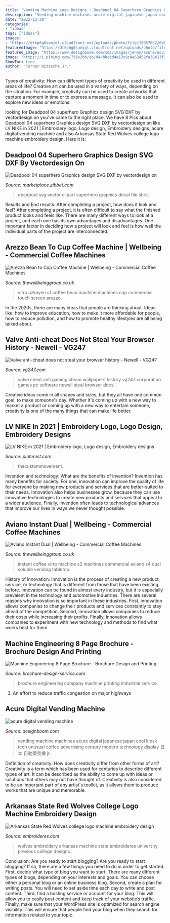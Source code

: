 ```yaml
---
title: "Vending Machine Logo Designs : Deadpool 04 Superhero Graphics Design Svg Dxf By Vectordesign On"
description: "Vending machine machines acure digital japanese japan cool kiosk tech unusual coffee advertising century modern technology display 日本 自動販売機 jr"
date: "2022-12-30"
categories:
- "ideas"
tags: ["ideas"]
images:
- "https://dtkp6g0samjql.cloudfront.net/uploads/photo/file/15057652/6b8d85e8-a763-454f-9b21-cfaccb0390cc.jpg"
featuredImage: "https://dtkp6g0samjql.cloudfront.net/uploads/photo/file/15057652/6b8d85e8-a763-454f-9b21-cfaccb0390cc.jpg"
featured_image: "https://www.designboom.com/cms/images/jenny/acure/acure01.jpg"
image: "https://i.pinimg.com/736x/bb/cb/d4/bbcbd4a13c9c4e62452fa38413f17933.jpg"
ShowToc: true
author: "Turner Nitzsche Jr."
---
```



Types of creativity: How can different types of creativity be used in different areas of life?
Creative art can be used in a variety of ways, depending on the situation. For example, creativity can be used to create artworks that capture a moment in time or to express a message. It can also be used to explore new ideas or emotions.

	

		
looking for Deadpool 04 superhero Graphics design SVG DXF by vectordesign on you've came to the right place. We have 8 Pics about Deadpool 04 superhero Graphics design SVG DXF by vectordesign on like LV NIKE in 2021 | Embroidery logo, Logo design, Embroidery designs, acure digital vending machine and also Arkansas State Red Wolves college logo machine embroidery design. Here it is:
		
    
## Deadpool 04 Superhero Graphics Design SVG DXF By Vectordesign On

<img loading=lazy src="https://dtkp6g0samjql.cloudfront.net/uploads/photo/file/15057652/6b8d85e8-a763-454f-9b21-cfaccb0390cc.jpg" onerror="this.onerror=null;this.src='https://tse2.mm.bing.net/th?id=OIP.xAeRMjgR62Dwt-zdkS2koAHaHZ&amp;pid=15.1';" alt="Deadpool 04 superhero Graphics design SVG DXF by vectordesign on">

_Source: marketplace.zibbet.com_

>deadpool svg vector clipart superhero graphics decal file shirt. 

	

Results and End results: After completing a project, how does it look and feel?
After completing a project, it is often difficult to say what the finished product looks and feels like. There are many different ways to look at a project, and each one has its own advantages and disadvantages. One important factor in deciding how a project will look and feel is how well the individual parts of the project are interconnected.

    
## Arezzo Bean To Cup Coffee Machine | Wellbeing - Commercial Coffee Machines

<img loading=lazy src="https://thewellbeinggroup.co.uk/wp-content/uploads/2016/03/Arezzo-Bean-to-Cup-Touch-Screen-HR-JPG.jpg" onerror="this.onerror=null;this.src='https://tse1.mm.bing.net/th?id=OIP.8SrGn9T9AnIfo-qJc5mopgHaFa&amp;pid=15.1';" alt="Arezzo Bean to Cup Coffee Machine | Wellbeing - Commercial Coffee Machines">

_Source: thewellbeinggroup.co.uk_

>vitro azkoyen s1 coffee bean machine machines cup commercial touch screen arezzo. 

	

In the 2020s, there are many ideas that people are thinking about. Ideas like: how to improve education, how to make it more affordable for people, how to reduce pollution, and how to promote healthy lifestyles are all being talked about.

    
## Valve Anti-cheat Does Not Steal Your Browser History - Newell - VG247

<img loading=lazy src="https://assets.vg247.com/current/2014/02/valve.jpg" onerror="this.onerror=null;this.src='https://tse2.mm.bing.net/th?id=OIP.9fZt9UKySuoqF2GiA4SYvgHaEK&amp;pid=15.1';" alt="Valve anti-cheat does not steal your browser history - Newell - VG247">

_Source: vg247.com_

>valve cheat anti gaming steam wallpapers history vg247 corporation games pc software newell steal browser does. 

	

Creative ideas come in all shapes and sizes, but they all have one common goal: to make someone's day. Whether it's coming up with a new way to market a product or coming up with a new way to entertain someone, creativity is one of the many things that can make life better.

    
## LV NIKE In 2021 | Embroidery Logo, Logo Design, Embroidery Designs

<img loading=lazy src="https://i.pinimg.com/736x/bb/cb/d4/bbcbd4a13c9c4e62452fa38413f17933.jpg" onerror="this.onerror=null;this.src='https://tse4.mm.bing.net/th?id=OIP.LR82YYJwxDmFYd9W5KVpLgHaHa&amp;pid=15.1';" alt="LV NIKE in 2021 | Embroidery logo, Logo design, Embroidery designs">

_Source: pinterest.com_

>thecustommovement. 

	

Invention and technology: What are the benefits of invention?
Invention has many benefits for society. For one, innovation can improve the quality of life for everyone by making new products and services that are better-suited to their needs. Innovation also helps businesses grow, because they can use innovative technologies to create new products and services that appeal to a wider audience. Finally, invention often leads to technological advances that improve our lives in ways we never thought possible.

    
## Aviano Instant Dual | Wellbeing - Commercial Coffee Machines

<img loading=lazy src="https://thewellbeinggroup.co.uk/wp-content/uploads/2016/03/Aviano-Instant-Coffee-Machine-Front.jpg" onerror="this.onerror=null;this.src='https://tse1.mm.bing.net/th?id=OIP.wP6LxgXbrmqOQE1aUhiM0QAAAA&amp;pid=15.1';" alt="Aviano Instant Dual | Wellbeing - Commercial Coffee Machines">

_Source: thewellbeinggroup.co.uk_

>instant coffee vitro machine s2 machines commercial aviano s4 dual soluble vending tabletop. 

	

History of innovation:
Innovation is the process of creating a new product, service, or technology that is different from those that have been existing before. Innovation can be found in almost every industry, but it is especially prevalent in the technology and automotive industries. There are several reasons why innovation is so important in these industries. First, innovation allows companies to change their products and services constantly to stay ahead of the competition. Second, innovation allows companies to reduce their costs while increasing their profits. Finally, innovation allows companies to experiment with new technology and methods to find what works best for them.

    
## Machine Engineering 8 Page Brochure - Brochure Design And Printing

<img loading=lazy src="https://www.brochure-design-service.com/wp-content/uploads/2017/07/03-977x1024.jpg" onerror="this.onerror=null;this.src='https://tse4.mm.bing.net/th?id=OIP.qboXWxam3CGVGFMtVl2SHAHaHw&amp;pid=15.1';" alt="Machine Engineering 8 Page Brochure - Brochure Design and Printing">

_Source: brochure-design-service.com_

>brochure engineering company machine printing industrial service. 

	

3. An effort to reduce traffic congestion on major highways 

    
## Acure Digital Vending Machine

<img loading=lazy src="https://www.designboom.com/cms/images/jenny/acure/acure01.jpg" onerror="this.onerror=null;this.src='https://tse4.mm.bing.net/th?id=OIP.EwFNfKGRQWShEByUJA-LNgHaFv&amp;pid=15.1';" alt="acure digital vending machine">

_Source: designboom.com_

>vending machine machines acure digital japanese japan cool kiosk tech unusual coffee advertising century modern technology display 日本 自動販売機 jr. 

	

Definition of creativity: How does creativity differ from other forms of art?
Creativity is a term which has been used for centuries to describe different types of art. It can be described as the ability to come up with ideas or solutions that others may not have thought of. Creativity is also considered to be an important part of any artist's toolkit, as it allows them to produce works that are unique and memorable.

    
## Arkansas State Red Wolves College Logo Machine Embroidery Design

<img loading=lazy src="https://embroideres.com/files/cache/4d97e4888a904bbf359c541d32a68387_f64317.jpg" onerror="this.onerror=null;this.src='https://tse2.mm.bing.net/th?id=OIP.XXN4MTwIQCm3QJmf0gUlwQAAAA&amp;pid=15.1';" alt="Arkansas State Red Wolves college logo machine embroidery design">

_Source: embroideres.com_

>wolves embroidery arkansas machine state embroideres university previous college designs. 

	

Conclusion: Are you ready to start blogging?
Are you ready to start blogging? If so, there are a few things you need to do in order to get started. First, decide what type of blog you want to start. There are many different types of blogs, depending on your interests and goals. You can choose either a personal blog or an online business blog. Second, create a plan for writing posts. You will need to set aside time each day to write and post content. Third, find a hosting service or account for your blog. This will allow you to easily post content and keep track of your website’s traffic. Finally, make sure that your WordPress site is optimized for search engine visibility. This will ensure that people find your blog when they search for information related to your topic.

